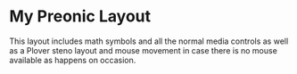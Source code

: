 # My Preonic Layout

This layout includes math symbols and all the normal media controls
as well as a Plover steno layout and mouse movement in case there
is no mouse available as happens on occasion.
